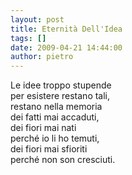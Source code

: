 ```yaml
---
layout: post
title: Eternità Dell'Idea
tags: []
date: 2009-04-21 14:44:00
author: pietro
---
```

Le idee troppo stupende<br/>per esistere restano tali,<br/>restano nella memoria<br/>dei fatti mai accaduti,<br/>dei fiori mai nati<br/>perché io li ho temuti,<br/>dei fiori mai sfioriti<br/>perché non son cresciuti.
